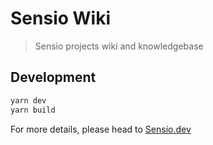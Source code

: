 # Sensio Wiki

> Sensio projects wiki and knowledgebase

## Development

```bash
yarn dev
yarn build
```

For more details, please head to [Sensio.dev](https://anagolay.dev)
